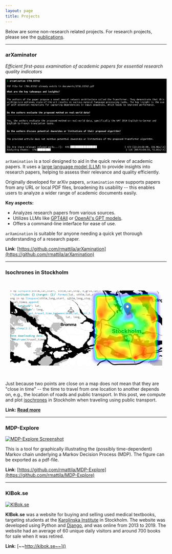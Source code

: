 ```yaml
---
layout: page
title: Projects
---
```


Below are some non-research related projects. For research projects, please see the
[publications](/publications).

<hr>

### arXaminator
_Efficient first-pass examination of academic papers for essential research quality indicators_

<p align="center">
    <a href="https://github.com/rmattila/arXamination"><img src="https://raw.githubusercontent.com/rmattila/arXamination/main/screenshot.png"></a>
</p>

`arXamination` is a tool designed to aid in the quick review of academic papers. It uses a [large language model (LLM)](https://en.wikipedia.org/wiki/Large_language_model) to provide insights into research papers, helping to assess their relevance and quality efficiently.

Originally developed for arXiv papers, `arXamination` now supports papers from any URL or local PDF files, broadening its usability -- this enables users to analyze a wider range of academic documents easily.

**Key aspects:**

- Analyzes research papers from various sources.
- Utilizes LLMs like [GPT4All](https://gpt4all.io/index.html) or [OpenAI's GPT models](https://openai.com/product).
- Offers a command-line interface for ease of use.

`arXamination` is suitable for anyone needing a quick yet thorough understanding of a research paper.

**Link**: [https://github.com/rmattila/arXamination](https://github.com/rmattila/arXamination)

<hr>

### Isochrones in Stockholm

<br>
<p align="center">
    <a href="/2021/01/15/isochrones/"><img width="475" src="/img/isochrones/header_code2.png"></a>
</p>
<br>

Just because two points are close on a map does not mean that they are "close in time" --
the time to travel from one location to another depends on, e.g., the location of roads
and public transport. In this post, we compute and plot
[isochrones](https://en.wikipedia.org/wiki/Isochrone_map) in Stockholm when traveling
using public transport.

**Link:** [**Read more**](/2021/01/15/isochrones/)

<hr>

### MDP-Explore 

[![MDP-Explore Screenshot](https://rmattila.github.io/img/mdp-explore2.png)](https://github.com/rmattila/MDP-Explore)


This is a tool for graphically illustrating the (possibly time-dependent)
Markov chain underlying a Markov Decision Process (MDP). The figure can be
exported as a pdf-file.

**Link**: [https://github.com/rmattila/MDP-Explore](https://github.com/rmattila/MDP-Explore)

<hr>

### KIBok.se

[![KIBok.se](https://rmattila.github.io/img/kibok.png)](http://www.kibok.se)

**KIBok.se** was a website for buying and selling used medical textbooks,
targeting students at the [Karolinska Institute](http://www.ki.se) in
Stockholm. The website was developed using Python and
[Django](https://www.djangoproject.com), and was online from 2013 to 2019.
The website had an average of 60 unique daily visitors and around 700 books for
sale when it was retired.

**Link**: [~~http://kibok.se~~]()

